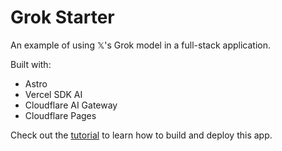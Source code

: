 # Grok Starter

An example of using 𝕏's Grok model in a full-stack application.

Built with:

- Astro
- Vercel SDK AI
- Cloudflare AI Gateway
- Cloudflare Pages

Check out the [tutorial](https://kristianfreeman.com/grok-starter) to learn how to build and deploy this app.
